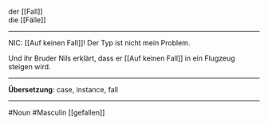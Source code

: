der [[Fall]]  
die [[Fälle]]

---
NIC: [[Auf keinen Fall]]! Der Typ ist nicht mein Problem.

 Und ihr Bruder Nils erklärt, dass er [[Auf keinen Fall]] in ein Flugzeug steigen wird. 

---

**Übersetzung**: case, instance, fall

---

#Noun
#Masculin
[[gefallen]]